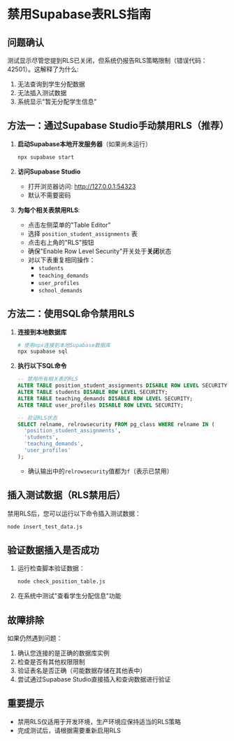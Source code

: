 # 禁用Supabase表RLS指南

## 问题确认

测试显示尽管您提到RLS已关闭，但系统仍报告RLS策略限制（错误代码：42501）。这解释了为什么:

1. 无法查询到学生分配数据
2. 无法插入测试数据
3. 系统显示"暂无分配学生信息"

## 方法一：通过Supabase Studio手动禁用RLS（推荐）

1. **启动Supabase本地开发服务器**（如果尚未运行）
   ```bash
   npx supabase start
   ```

2. **访问Supabase Studio**
   - 打开浏览器访问: http://127.0.0.1:54323
   - 默认不需要密码

3. **为每个相关表禁用RLS**:
   - 点击左侧菜单的"Table Editor"
   - 选择 `position_student_assignments` 表
   - 点击右上角的"RLS"按钮
   - 确保"Enable Row Level Security"开关处于**关闭**状态
   - 对以下表重复相同操作：
     - `students`
     - `teaching_demands`
     - `user_profiles`
     - `school_demands`

## 方法二：使用SQL命令禁用RLS

1. **连接到本地数据库**
   ```bash
   # 使用npx连接到本地Supabase数据库
   npx supabase sql
   ```

2. **执行以下SQL命令**
   ```sql
   -- 禁用所有相关表的RLS
   ALTER TABLE position_student_assignments DISABLE ROW LEVEL SECURITY;
   ALTER TABLE students DISABLE ROW LEVEL SECURITY;
   ALTER TABLE teaching_demands DISABLE ROW LEVEL SECURITY;
   ALTER TABLE user_profiles DISABLE ROW LEVEL SECURITY;
   
   -- 验证RLS状态
   SELECT relname, relrowsecurity FROM pg_class WHERE relname IN (
     'position_student_assignments', 
     'students', 
     'teaching_demands', 
     'user_profiles'
   );
   ```
   - 确认输出中的`relrowsecurity`值都为`f`（表示已禁用）

## 插入测试数据（RLS禁用后）

禁用RLS后，您可以运行以下命令插入测试数据：

```bash
node insert_test_data.js
```

## 验证数据插入是否成功

1. 运行检查脚本验证数据：
   ```bash
   node check_position_table.js
   ```

2. 在系统中测试"查看学生分配信息"功能

## 故障排除

如果仍然遇到问题：

1. 确认您连接的是正确的数据库实例
2. 检查是否有其他权限限制
3. 验证表名是否正确（可能数据存储在其他表中）
4. 尝试通过Supabase Studio直接插入和查询数据进行验证

## 重要提示

- 禁用RLS仅适用于开发环境，生产环境应保持适当的RLS策略
- 完成测试后，请根据需要重新启用RLS